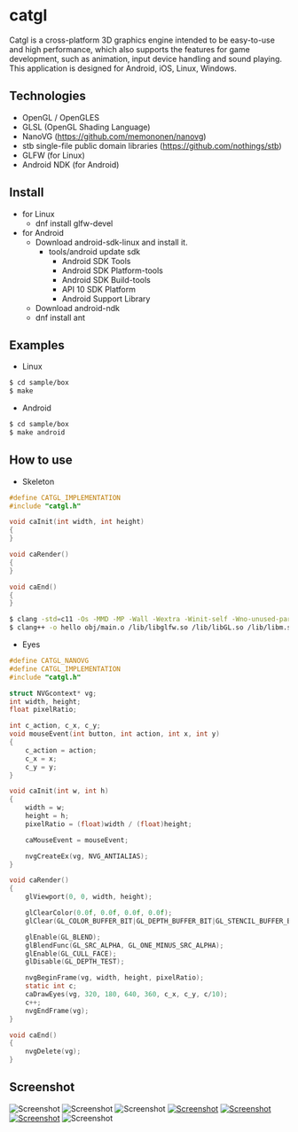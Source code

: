 # catgl

Catgl is a cross-platform 3D graphics engine intended to be easy-to-use and high performance, which also supports the features for game development, such as animation, input device handling and sound playing.
This application is designed for Android, iOS, Linux, Windows.

## Technologies

- OpenGL / OpenGLES
- GLSL (OpenGL Shading Language)
- NanoVG (https://github.com/memononen/nanovg)
- stb single-file public domain libraries (https://github.com/nothings/stb)
- GLFW (for Linux)
- Android NDK (for Android)

## Install

- for Linux
    - dnf install glfw-devel
- for Android
    - Download android-sdk-linux and install it.
        - tools/android update sdk
            - Android SDK Tools
            - Android SDK Platform-tools
            - Android SDK Build-tools
            - API 10 SDK Platform
            - Android Support Library
    - Download android-ndk
    - dnf install ant

## Examples

- Linux

```bash
$ cd sample/box
$ make
```

- Android

```bash
$ cd sample/box
$ make android
```

## How to use

- Skeleton

```main.c
#define CATGL_IMPLEMENTATION
#include "catgl.h"

void caInit(int width, int height)
{
}

void caRender()
{
}

void caEnd()
{
}
```

```bash
$ clang -std=c11 -Os -MMD -MP -Wall -Wextra -Winit-self -Wno-unused-parameter -Wno-float-equal -Wno-missing-braces -I../../ -I../../nanovg -o obj/main.o -c main.c
$ clang++ -o hello obj/main.o /lib/libglfw.so /lib/libGL.so /lib/libm.so 
```

- Eyes

```main.c
#define CATGL_NANOVG
#define CATGL_IMPLEMENTATION
#include "catgl.h"

struct NVGcontext* vg;
int width, height;
float pixelRatio;

int c_action, c_x, c_y;
void mouseEvent(int button, int action, int x, int y)
{
	c_action = action;
	c_x = x;
	c_y = y;
}

void caInit(int w, int h)
{
	width = w;
	height = h;
	pixelRatio = (float)width / (float)height;

	caMouseEvent = mouseEvent;

	nvgCreateEx(vg, NVG_ANTIALIAS);
}

void caRender()
{
	glViewport(0, 0, width, height);

	glClearColor(0.0f, 0.0f, 0.0f, 0.0f);
	glClear(GL_COLOR_BUFFER_BIT|GL_DEPTH_BUFFER_BIT|GL_STENCIL_BUFFER_BIT);

	glEnable(GL_BLEND);
	glBlendFunc(GL_SRC_ALPHA, GL_ONE_MINUS_SRC_ALPHA);
	glEnable(GL_CULL_FACE);
	glDisable(GL_DEPTH_TEST);

	nvgBeginFrame(vg, width, height, pixelRatio);
	static int c;
	caDrawEyes(vg, 320, 180, 640, 360, c_x, c_y, c/10);
	c++;
	nvgEndFrame(vg);
}

void caEnd()
{
	nvgDelete(vg);
}
```

## Screenshot

![Screenshot](sample/nanovg_eyes/eyes.png)
![Screenshot](sample/box_GL1/box.png)
![Screenshot](sample/viewer/viewer.png)
[![Screenshot](sample/glsl/glsl00.png)](http://yui0.github.io/catgl/sample/glsl/WebGL/000.html)
[![Screenshot](sample/glsl/glsl01.png)](http://yui0.github.io/catgl/sample/glsl/WebGL/001.html)
[![Screenshot](sample/glsl/glsl02.png)](http://yui0.github.io/catgl/sample/glsl/WebGL/002.html)
![Screenshot](sample/Kikyu!/Kikyu!_00.png)
